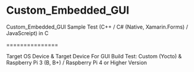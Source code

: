 # Custom_Embedded_GUI
Custom_Embedded_GUI Sample Test (C++ / C# (Native, Xamarin.Forms) / JavaScreipt) in C

===============

Target OS Device & Target Device For GUI Build Test: Custom (Yocto) & Raspberry Pi 3 (B, B+) / Raspberry Pi 4 or Higher Version   

